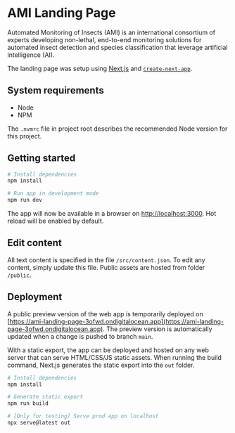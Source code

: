 # AMI Landing Page

Automated Monitoring of Insects (AMI) is an international consortium of experts developing non-lethal, end-to-end monitoring solutions for automated insect detection and species classification that leverage artificial intelligence (AI).

The landing page was setup using [Next.js](https://nextjs.org/) and [`create-next-app`](https://github.com/vercel/next.js/tree/canary/packages/create-next-app).

## System requirements

- Node
- NPM

The `.nvmrc` file in project root describes the recommended Node version for this project.

## Getting started

```bash
# Install dependencies
npm install

# Run app in development mode
npm run dev
```

The app will now be available in a browser on [http://localhost:3000](http://localhost:3000). Hot reload will be enabled by default.

## Edit content

All text content is specified in the file `/src/content.json`. To edit any content, simply update this file. Public assets are hosted from folder `/public`.

## Deployment

A public preview version of the web app is temporarily deployed on [https://ami-landing-page-3ofwd.ondigitalocean.app](https://ami-landing-page-3ofwd.ondigitalocean.app). The preview version is automatically updated when a change is pushed to branch `main`.

With a static export, the app can be deployed and hosted on any web server that can serve HTML/CSS/JS static assets. When running the build command, Next.js generates the static export into the `out` folder.

```bash
# Install dependencies
npm install

# Generate static export
npm run build

# [Only for testing] Serve prod app on localhost
npx serve@latest out
```

